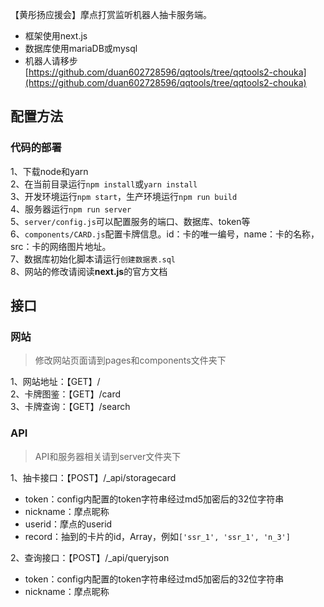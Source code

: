 【黄彤扬应援会】摩点打赏监听机器人抽卡服务端。

* 框架使用next.js
* 数据库使用mariaDB或mysql
* 机器人请移步[https://github.com/duan602728596/qqtools/tree/qqtools2-chouka](https://github.com/duan602728596/qqtools/tree/qqtools2-chouka)

## 配置方法

### 代码的部署
1、下载node和yarn   
2、在当前目录运行`npm install`或`yarn install`   
3、开发环境运行`npm start`，生产环境运行`npm run build`   
4、服务器运行`npm run server`   
5、`server/config.js`可以配置服务的端口、数据库、token等   
6、`components/CARD.js`配置卡牌信息。id：卡的唯一编号，name：卡的名称，src：卡的网络图片地址。   
7、数据库初始化脚本请运行`创建数据表.sql`   
8、网站的修改请阅读**next.js**的官方文档

## 接口

### 网站
> 修改网站页面请到pages和components文件夹下

1、网站地址：【GET】/   
2、卡牌图鉴：【GET】/card   
3、卡牌查询：【GET】/search

### API
> API和服务器相关请到server文件夹下

1、抽卡接口：【POST】/_api/storagecard   
  * token：config内配置的token字符串经过md5加密后的32位字符串
  * nickname：摩点昵称
  * userid：摩点的userid
  * record：抽到的卡片的id，Array<string>，例如`['ssr_1', 'ssr_1', 'n_3']`

2、查询接口：【POST】/_api/queryjson   
  * token：config内配置的token字符串经过md5加密后的32位字符串
  * nickname：摩点昵称